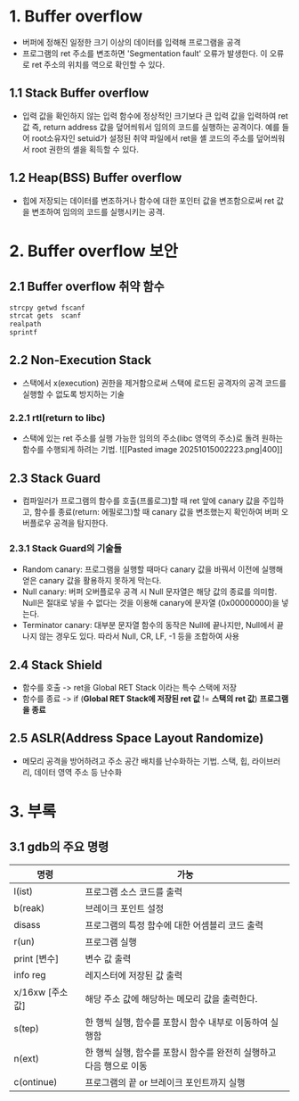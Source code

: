 # 1. Buffer overflow
- 버퍼에 정해진 일정한 크기 이상의 데이터를 입력해 프로그램을 공격
- 프로그램의 ret 주소를 변조하면 'Segmentation fault' 오류가 발생한다. 이 오류로 ret 주소의 위치를 역으로 확인할 수 있다.
## 1.1 Stack Buffer overflow
- 입력 값을 확인하지 않는 입력 함수에 정상적인 크기보다 큰 입력 값을 입력하여 ret 값 즉, return address 값을 덮어씌워서 임의의 코드를 실행하는 공격이다. 예를 들어 root소유자인 setuid가 설정된 취약 파일에서 ret을 셸 코드의 주소를 덮어씌워서 root 권한의 셸을 획득할 수 있다. 
## 1.2 Heap(BSS) Buffer overflow
- 힙에 저장되는 데이터를 변조하거나 함수에 대한 포인터 값을  변조함으로써 ret 값을 변조하여 임의의 코드를 실행시키는 공격.
# 2. Buffer overflow 보안
## 2.1 Buffer overflow 취약 함수
```c
strcpy getwd fscanf
strcat gets  scanf
realpath
sprintf
```
## 2.2 Non-Execution Stack
- 스택에서 x(execution) 권한을 제거함으로써 스택에 로드된 공격자의 공격 코드를 실행할 수 없도록 방지하는 기술
### 2.2.1 rtl(return to libc)
- 스택에 있는 ret 주소를 실행 가능한 임의의 주소(libc 영역의 주소)로 돌려 원하는 함수를 수행되게 하려는 기법.
![[Pasted image 20251015002223.png|400]]
## 2.3 Stack Guard
- 컴파일러가 프로그램의 함수를 호출(프롤로그)할 때 ret 앞에 canary 값을 주입하고, 함수를 종료(return: 에필로그)할 때 canary 값을 변조했는지 확인하여 버퍼 오버플로우 공격을 탐지한다. 
### 2.3.1 Stack Guard의 기술들
- Random canary: 프로그램을 실행할 때마다 canary 값을 바꿔서 이전에 실행해 얻은 canary 값을 활용하지 못하게 막는다.
- Null canary: 버퍼 오버플로우 공격 시 Null 문자열은 해당 값의 종료를 의미함. Null은 절대로 넣을 수 없다는 것을 이용해 canary에 문자열 (0x00000000)을 넣는다.
- Terminator canary: 대부분 문자열 함수의 동작은 Null에 끝나지만, Null에서 끝나지 않는 경우도 있다. 따라서 Null, CR, LF, -1 등을 조합하여 사용
## 2.4 Stack Shield
- 함수를 호출 -> ret을 Global RET Stack 이라는 특수 스택에 저장 
- 함수를 종료 -> if (**Global RET Stack에 저장된 ret 값** != **스택의 ret 값**) **프로그램을 종료**
## 2.5 ASLR(Address Space Layout Randomize)
- 메모리 공격을 방어하려고 주소 공간 배치를 난수화하는 기법. 스택, 힙, 라이브러리, 데이터 영역 주소 등 난수화 
# 3. 부록
## 3.1 gdb의 주요 명령

| 명령            | 가눙                                      |
| ------------- | --------------------------------------- |
| l(ist)        | 프로그램 소스 코드를 출력                          |
| b(reak)       | 브레이크 포인트 설정                             |
| disass        | 프로그램의 특정 함수에 대한 어셈블리 코드 출력              |
| r(un)         | 프로그램 실행                                 |
| print [변수]    | 변수 값 출력                                 |
| info reg      | 레지스터에 저장된 값 출력                          |
| x/16xw [주소 값] | 해당 주소 값에 해당하는 메모리 값을 출력한다.              |
| s(tep)        | 한 행씩 실행, 함수를 포함시 함수 내부로 이동하여 실행함        |
| n(ext)        | 한 행씩 실행, 함수를 포함시 함수를 완전히 실행하고 다음 행으로 이동 |
| c(ontinue)    | 프로그램의 끝 or 브레이크 포인트까지 실행                |
